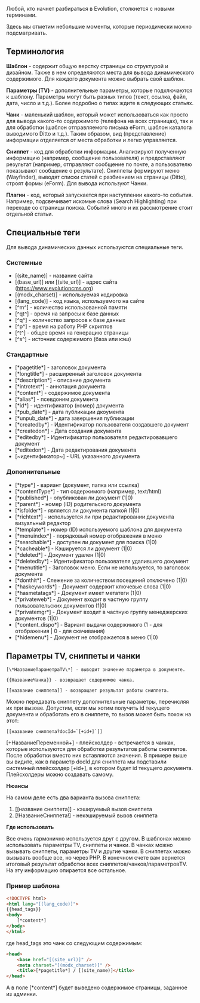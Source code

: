 Любой, кто начнет разбираться в Evolution, столкнется с новыми терминами.

Здесь мы отметим небольшие моменты, которые периодически можно подсматривать.

## Терминология ##

**Шаблон** - содержит общую верстку страницы со структурой и дизайном. Также в нем определяются места для вывода динамического содержимого. Для каждого документа можно выбрать свой шаблон.

**Параметры (TV)** - дополнительные параметры, которые подключаются к шаблону. Параметры могут быть разных типов (текст, ссылка, файл, дата, число и т.д.). Более подробно о типах ждите в следующих статьях.

**Чанк** - маленький шаблон, который может использоваться как просто для вывода какого-то содержимого (телефона на всех страницах), так и для обработки (шаблон отправляемого письма eForm, шаблон каталога выводимого Ditto и т.д.). Таким образом, вид (представление) информации отделяется от места обработки и легко управляется.

**Сниппет** - код для обработки информации. Анализируют полученную информацию (например, сообщение пользователя) и предоставляют результат (например, отправляют сообщение по почте, а пользователю показывают сообщение о результате). Сниппеты формируют меню (Wayfinder), выводят списки статей с разбиением на страницы (Ditto), строят формы (eForm). Для вывода используют Чанки.

**Плагин** - код, который запускается при наступлении какого-то события. Например, подсвечивает искомые слова (Search Highlighting) при переходе со страницы поиска. Событий много и их рассмотрение стоит отдельной статьи.

## Специальные теги ##

Для вывода динамических данных используются специальные теги.

### Системные ###

- [(site_name)] - название сайта
- [(base_url)] или [(site_url)] - адрес сайта (https://www.evolutioncms.org)
- [(modx_charset)] - используемая кодировка
- [(lang_code)] - код языка, используемого на сайте
- [^m^] - количество использованной памяти
- [^qt^] - время на запросы к базе данных
- [^q^] - количество запросов к базе данных
- [^p^] - время на работу PHP скриптов
- [^t^] - общее время на генерацию страницы
- [^s^] - источник содержимого (база или кэш) 

### Стандартные ###

- [\*pagetitle\*] - заголовок документа
- [\*longtitle\*] - расширенный заголовок документа
- [\*description\*] - описание документа
- [\*introtext\*] - аннотация документа
- [\*content\*] - содержимое документа
- [\*alias\*] - псевдоним документа
- [\*id\*] - идентификатор (номер) документа
- [\*pub_date\*] - дата публикации дкоумента
- [\*unpub_date\*] - дата завершения публикации
- [\*createdby\*] - Идентификатор пользователя создавшего документ
- [\*createdon\*] - Дата создания документа
- [\*editedby\*] - Идентификатор пользователя редактировавшего документ
- [\*editedon\*] - Дата редактирования документа
- [~идентификатор~] - URL указанного документа

### Дополнительные ###

- [\*type\*] - вариант (документ, папка или ссылка)
- [\*contentType\*] - тип содержимого (например, text/html)
- [\*published\*] - опубликован ли документ (1|0)
- [\*parent\*] - номер (ID) родительского документа
- [\*isfolder\*] - является ли документа папкой (1|0)
- [\*richtext\*] - используется ли при редактировании документа визуальный редактор
- [\*template\*] - номер (ID) используемого шаблона для документа
- [\*menuindex\*] - порядковый номер отображения в меню
- [\*searchable\*] - доступен ли документ для поиска (1|0)
- [\*cacheable\*] - Кэшируется ли документ (1|0)
- [\*deleted\*] - Документ удален (1|0)
- [\*deletedby\*] - Идентификатор пользователя удалившего документ
- [\*menutitle\*] - Заголовок меню. Если не используется, то заголовок документа
- [\*donthit\*] - Слежение за количеством посещений отключено (1|0)
- [\*haskeywords\*] - Документ содержит ключевые слова (1|0)
- [\*hasmetatags\*] - Документ имеет метатеги (1|0)
- [\*privateweb\*] - Документ входит в частную группу пользовательских документов (1|0)
- [\*privatemgr\*] - Документ входит в частную группу менеджерских документов (1|0)
- [\*content_dispo\*] - Вариант выдачи содержимого (1 - для отображения | 0 - для скачивания)
- [\*hidemenu\*] - Документ не отображается в меню (1|0)

## Параметры TV, сниппеты и чанки ##
```
[\*НазваниеПараметраTV\*] - выводит значение параметра в документе.
```
```
{{НазваниеЧанка}} - возвращает содержимое чанка.
```
```
[[название сниппета]] - возвращает результат работы сниппета. 
```
Можно передавать сниппету дополнительные параметры, перечисляя их при вызове. Допустим, если мы хотим получить id текущего документа и обработать его в сниппете, то вызов может быть похож на этот:
```
[[название сниппета?docId=`[+id+]`]]
```
[+НазваниеПеременной+] - плейсхолдер - встречается в чанках, которые используются для обработки результатов работы сниппетов. После обработки вместо них вставляются значения. В примере выше вы видите, как в параметр docId для сниппета мы подставили системный плейсхолдер [+id+], в котором будет id текущего документа. Плейсхолдеры можно создавать самому.

**Нюансы**

На самом деле есть два варианта вызова сниппета:
1. [[название сниппета]] - кэшируемый вызов сниппета
2. [!НазваниеСниппета!] - некэшируемый вызов сниппета

**Где использовать**

Все очень гармонично используется друг с другом.
В шаблонах можно использовать параметры TV, сниппеты и чанки.
В чанках можно вызывать сниппеты, параметры TV и другие чанки.
В сниппетах можно вызывать вообще все, но через PHP.
В конечном счете вам вернется итоговый результат обработки всех сниппетов/чанков/параметровTV.
На эту информацию опирается все остальное.


### Пример шаблона ###
```html
<!DOCTYPE html>
<html lang="[(lang_code)]">
{{head_tags}}
<body>
	[*content*]
</body>
</html>
```
где head_tags это чанк со следующим содержимым:

```html
<head>	
	<base href="[(site_url)]" />
	<meta charset="[(modx_charset)]" />
	<title>[*pagetitle*] / [(site_name)]</title>
</head>
```
А в поле [\*content\*] будет выведено содержимое страницы, заданное из админки.


